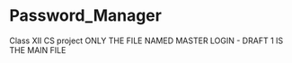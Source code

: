 # Password_Manager
Class XII CS project
ONLY THE FILE NAMED MASTER LOGIN - DRAFT 1 IS THE MAIN FILE


